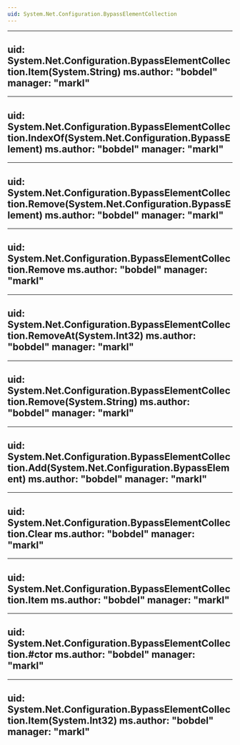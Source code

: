 ```yaml
---
uid: System.Net.Configuration.BypassElementCollection
---
```


---
uid: System.Net.Configuration.BypassElementCollection.Item(System.String)
ms.author: "bobdel"
manager: "markl"
---

---
uid: System.Net.Configuration.BypassElementCollection.IndexOf(System.Net.Configuration.BypassElement)
ms.author: "bobdel"
manager: "markl"
---

---
uid: System.Net.Configuration.BypassElementCollection.Remove(System.Net.Configuration.BypassElement)
ms.author: "bobdel"
manager: "markl"
---

---
uid: System.Net.Configuration.BypassElementCollection.Remove
ms.author: "bobdel"
manager: "markl"
---

---
uid: System.Net.Configuration.BypassElementCollection.RemoveAt(System.Int32)
ms.author: "bobdel"
manager: "markl"
---

---
uid: System.Net.Configuration.BypassElementCollection.Remove(System.String)
ms.author: "bobdel"
manager: "markl"
---

---
uid: System.Net.Configuration.BypassElementCollection.Add(System.Net.Configuration.BypassElement)
ms.author: "bobdel"
manager: "markl"
---

---
uid: System.Net.Configuration.BypassElementCollection.Clear
ms.author: "bobdel"
manager: "markl"
---

---
uid: System.Net.Configuration.BypassElementCollection.Item
ms.author: "bobdel"
manager: "markl"
---

---
uid: System.Net.Configuration.BypassElementCollection.#ctor
ms.author: "bobdel"
manager: "markl"
---

---
uid: System.Net.Configuration.BypassElementCollection.Item(System.Int32)
ms.author: "bobdel"
manager: "markl"
---

